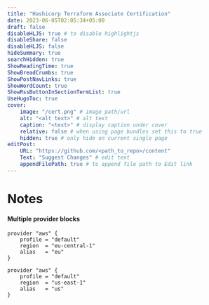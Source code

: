 ```yaml
---
title: "Hashicorp Terraform Associate Certification"
date: 2023-06-05T02:05:34+05:00
draft: false
disableHLJS: true # to disable highlightjs
disableShare: false
disableHLJS: false
hideSummary: true
searchHidden: true
ShowReadingTime: true
ShowBreadCrumbs: true
ShowPostNavLinks: true
ShowWordCount: true
ShowRssButtonInSectionTermList: true
UseHugoToc: true
cover:
    image: "/cert.png" # image path/url
    alt: "<alt text>" # alt text
    caption: "<text>" # display caption under cover
    relative: false # when using page bundles set this to true
    hidden: true # only hide on current single page
editPost:
    URL: "https://github.com/<path_to_repo>/content"
    Text: "Suggest Changes" # edit text
    appendFilePath: true # to append file path to Edit link
---
```


# Notes

#### Multiple provider blocks
```
provider "aws" {
    profile = "default"
    region  = "eu-central-1"
    alias   = "eu"
}

provider "aws" {
    profile = "default"
    region  = "us-east-1"
    alias   = "us"
}
```



